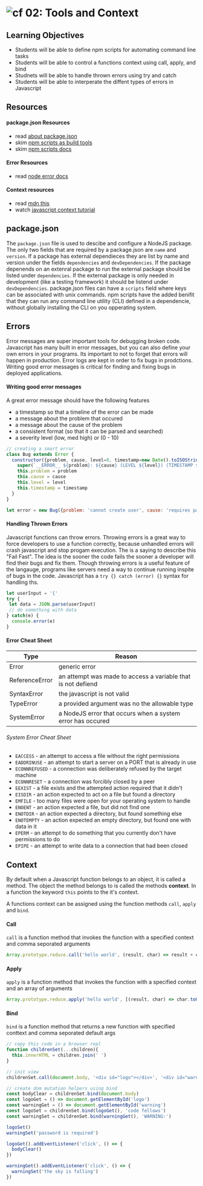 ![cf](http://i.imgur.com/7v5ASc8.png) 02: Tools and Context
=====================================


## Learning Objectives
* Students will be able to define npm scripts for automating command line tasks
* Students will be able to control a functions context using call, apply, and bind
* Studnets will be able to handle thrown errors using try and catch 
* Students will be able to interperate the diffent types of errors in Javascript

## Resources 
#### package.json Resources
* read [about package.json]
* skim [npm scripts as build tools]
* skim [npm scripts docs]

#### Error Resources
* read [node error docs]

#### Context resources
* read [mdn this]
* watch [javascript context tutorial]

## package.json
The `package.json` file is used to descibe and configure a NodeJS package. The only two fields that are required by a package.json are `name` and `version`. If a package has external dependieces they are list by name and version under the fields `dependencies` and `devDependencies`. If the package depenends on an extenral package to run the external package should be listed under `dependencies`. If the external package is only needed in development (like a testing framework) it should be listend under `devDependencies`. package.json files can have a `scripts` field where keys can be associated with unix commands. npm scripts have the added benifit that they can run any command line utility (CLI) defined in a dependencie, without globally installing the CLI on you opperating system. 

## Errors
Error messages are super important tools for debugging broken code. Javascript has many built in error messages, but you can also define your own errors in your programs. Its important to not to forget that errors will happen in production. Error logs are kept in order to fix bugs in prodctions. Writing good error messages is critical for finding and fixing bugs in deployed applications. 

#### Writing good error messages
A great error message should have the following features
* a timestamp so that a timeline of the error can be made
* a message about the problem that occured
* a message about the cause of the problem
* a consistent format (so that it can be parsed and searched)
* a severity level (low, med high) or (0 - 10)

``` javascript
// creating a smart error
class Bug extends Error {
  constructor({problem, cause, level=0, timestamp=new Date().toISOString()}){
    super(`__ERROR__ ${problem}: ${cause} (LEVEL ${level}) (TIMESTAMP ${timestamp})`)
    this.problem = problem
    this.cause = cause
    this.level = level
    this.timestamp = timestamp
  }
}

let error = new Bug({problem: 'cannot create user', cause: 'requires password'})
```

#### Handling Thrown Errors
Javascript functions can throw errors. Throwing errors is a great way to force developers to use a function correctly, because unhandled errors will crash javascript and stop progam execution. The is a saying to describe this "Fail Fast". The idea is the sooner the code fails the sooner a developer will find their bugs and fix them. Though throwing errors is a useful feature of the langauge, programs like servers need a way to continue running inspite of bugs in the code. Javascript has a `try {} catch (error) {}` syntax for handling ths. 
``` javascript 
let userInput = '{'
try {
 let data = JSON.parse(userInput)
 // do something with data
} catch(e) {
  console.error(e)
}
```

#### Error Cheat Sheet
| Type |  Reason |
| --- | --- | 
| Error | generic error |
| ReferenceError | an attempt was made to access a variable that is not defiend |
| SyntaxError | the javascript is not valid |
| TypeError | a provided argument was no the allowable type |
| SystemError | a NodeJS error that occurs when a system error has occured | 

###### System Error Cheat Sheet 
* `EACCESS` - an attempt to access a file without the right permissions
* `EADDRINUSE` - an attempt to start a server on a PORT that is already in use
* `ECONNREFUSED` - a connection was deliberately refused by the target machine
* `ECONNRESET` - a connection was forcibly closed by a peer
* `EEXIST` - a file exists and the attempted action required that it didn't
* `EISDIR` - an action expected to act on a file but found a directory
* `EMFILE` - too many files were open for your operating system to handle
* `ENOENT` - an action expected a file, but did not find one
* `ENOTDIR` - an action expected a directory, but found something else
* `ENOTEMPTY` - an action expected an empty directory, but found one with data in it
* `EPERM` - an attempt to do something that you currently don't have permissions to do
* `EPIPE` - an attempt to write data to a connection that had been closed

## Context 
By default when a Javascript function belongs to an object, it is called a method. The object the method belongs to is called the methods **context**. In a function the keyword `this` points to the it's context. 

A functions context can be assigned using the function methods `call`, `apply` and `bind`. 
#### Call 
`call` is a function method that invokes the function with a specified context and comma seporated arguments
  
``` javascript
Array.prototype.reduce.call('hello world', (result, char) => result + char.toUpperCase(), '') 
```
#### Apply 
`apply` is a function method that invokes the function with a specified context and an array of arguments

``` javascript
Array.prototype.reduce.apply('hello world', [(result, char) => char.toUpperCase(), '']) 
```
#### Bind 
`bind` is a function method that returns a new function with specified conttext and comma seporated default args
``` javascript
// copy this code in a browser repl
function childrenSet(...children){
  this.innerHTML = children.join(' ')
}

// init view
childrenSet.call(document.body, '<div id="logo"></div>', '<div id="warning"></div>')

// create dom mutation helpers using bind 
const bodyClear = childrenSet.bind(document.body)
const logoGet = () => document.getElementById('logo')
const warningGet = () => document.getElementById('warning')
const logoSet = childrenSet.bind(logoGet(), 'code fellows')
const warningSet = childrenSet.bind(warningGet(), 'WARNING:')

logoSet()
warningSet('password is required')

logoGet().addEventListener('click', () => {
  bodyClear()
})

warningGet().addEventListener('click', () => {
  warningSet('the sky is falling')
})
```

<!--links -->
[node error docs]: https://nodejs.org/dist/latest-v6.x/docs/api/errors.html
[about package.json]: https://docs.npmjs.com/files/package.json
[npm scripts as build tools]: https://www.keithcirkel.co.uk/how-to-use-npm-as-a-build-tool/
[npm scripts docs]: https://docs.npmjs.com/misc/scripts
[mdn new]: https://developer.mozilla.org/en-US/docs/Web/JavaScript/Reference/Operators/new

[mdn object prototype]: https://developer.mozilla.org/en-US/docs/Web/JavaScript/Reference/Global_Objects/Object/prototype
[mdn inheritance and the prototype chain]: https://developer.mozilla.org/en-US/docs/Web/JavaScript/Inheritance_and_the_prototype_chain
[mdn this]: https://developer.mozilla.org/en-US/docs/Web/JavaScript/Reference/Operators/this
[Javascript Context Tutorial]: https://www.youtube.com/watch?v=fjJoX9F_F5g
